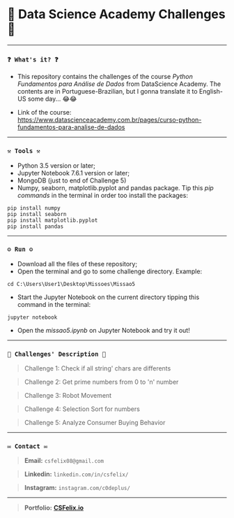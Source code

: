 # 🌟 Data Science Academy Challenges 🌟

----
### `❓ What's it? ❓`

* This repository contains the challenges of the course *Python Fundamentos para Análise de Dados* from DataScience Academy. The contents are in Portuguese-Brazilian, but I gonna translate it to English-US some day... 😂😂

* Link of the course: https://www.datascienceacademy.com.br/pages/curso-python-fundamentos-para-analise-de-dados


----
### `⚒️ Tools ⚒️`

* Python 3.5 version or later;
* Jupyter Notebook 7.6.1 version or later;
* MongoDB (just to end of Challenge 5)
* Numpy, seaborn, matplotlib.pyplot and pandas package. Tip this *pip commands* in the terminal in order too install the packages:

```
pip install numpy
pip install seaborn
pip install matplotlib.pyplot
pip install pandas
```

----
### `⚙️ Run ⚙️`

* Download all the files of these repository;
* Open the terminal and go to some challenge directory. Example:

```
cd C:\Users\User1\Desktop\Missoes\Missao5
```

* Start the Jupyter Notebook on the current directory tipping this command in the terminal:

```
jupyter notebook
```

* Open the *missao5.ipynb* on Jupyter Notebook and try it out!

----
### `📝 Challenges' Description 📝`

> Challenge 1: Check if all string' chars are differents

> Challenge 2: Get prime numbers from 0 to 'n' number

> Challenge 3: Robot Movement

> Challenge 4: Selection Sort for numbers

> Challenge 5: Analyze Consumer Buying Behavior

----
### `✉️ Contact ✉️`

> **Email:** `csfelix08@gmail.com`

> **Linkedin:** `linkedin.com/in/csfelix/`

> **Instagram:** `instagram.com/c0deplus/`

----

> **Portfolio:** **[CSFelix.io](https://csfelix.github.io/)**
